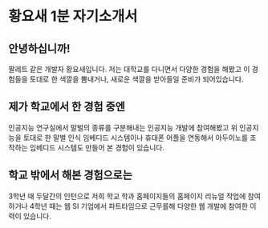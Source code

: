# 황요새 1분 자기소개서

## 안녕하십니까!
팔레트 같은 개발자 황요새입니다. 
저는 대학교를 다니면서 다양한 경험을 해봤고
이 경험들을 토대로 한 색깔을 뽐내거나, 새로운 색깔을 받아들일 준비가 되어있습니다.

## 제가 학교에서 한 경험 중엔
인공지능 연구실에서 말벌의 종류를 구분해내는 인공지능 개발에 참여해봤고
위 인공지능을 토대로 한 말벌 인식 임베디드 시스템이나
휴대폰 어플을 연동해서 아두이노를 조작하는 임베디드 시스템도 만들어 본 경험이 있습니다.

## 학교 밖에서 해본 경험으로는
3학년 때 두달간의 인턴으로 저희 학교 학과 홈페이지들의 홈페이지 리뉴얼 작업에 참여하거나
4학년 때는 웹 SI 기업에서 파트타임으로 근무를해 다양한 웹 개발에 참여한 이력이 있습니다.
